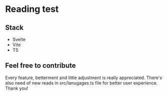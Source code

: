 # Reading test

## Stack

- Svelte
- Vite
- TS

## Feel free to contribute

Every feature, betterment and little adjustment is really appreciated. There's also need of new reads in src/lanugages.ts file for better user experience. Thank you!
